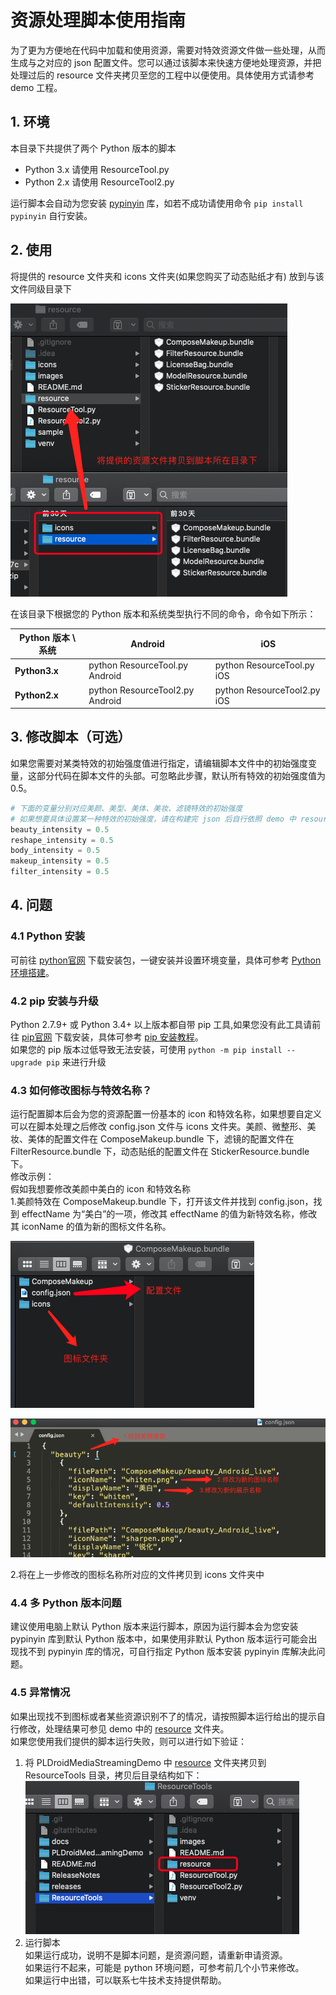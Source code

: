 # 资源处理脚本使用指南
为了更为方便地在代码中加载和使用资源，需要对特效资源文件做一些处理，从而生成与之对应的 json 配置文件。您可以通过该脚本来快速方便地处理资源，并把处理过后的 resource 文件夹拷贝至您的工程中以便使用。具体使用方式请参考 demo 工程。

## 1. 环境
本目录下共提供了两个 Python 版本的脚本
  
 - Python 3.x 请使用 ResourceTool.py
 - Python 2.x 请使用 ResourceTool2.py
 
运行脚本会自动为您安装 [pypinyin](https://github.com/mozillazg/python-pinyin) 库，如若不成功请使用命令 `pip install pypinyin` 自行安装。

## 2. 使用
将提供的 resource 文件夹和 icons 文件夹(如果您购买了动态贴纸才有) 放到与该文件同级目录下

![示意图](images/doc/file_example.png "示意图")

在该目录下根据您的 Python 版本和系统类型执行不同的命令，命令如下所示：  

| Python 版本 \ 系统     |  Android  |  iOS   |
| ------------------------------------ | --------   | -----------------  |
| **Python3.x** |  python ResourceTool.py Android | python ResourceTool.py iOS |
| **Python2.x** |  python ResourceTool2.py Android | python ResourceTool2.py iOS |

## 3. 修改脚本（可选）
如果您需要对某类特效的初始强度值进行指定，请编辑脚本文件中的初始强度变量，这部分代码在脚本文件的头部。可忽略此步骤，默认所有特效的初始强度值为 0.5。

```python
# 下面的变量分别对应美颜、美型、美体、美妆、滤镜特效的初始强度
# 如果想要具体设置某一种特效的初始强度，请在构建完 json 后自行依照 demo 中 resource 文件夹修改
beauty_intensity = 0.5
reshape_intensity = 0.5
body_intensity = 0.5
makeup_intensity = 0.5
filter_intensity = 0.5
```

## 4. 问题
### 4.1 Python 安装
可前往 [python官网](https://www.python.org/) 下载安装包，一键安装并设置环境变量，具体可参考 [Python 环境搭建](https://www.runoob.com/python/python-install.html)。
	
### 4.2 pip 安装与升级
Python 2.7.9+ 或 Python 3.4+ 以上版本都自带 pip 工具,如果您没有此工具请前往 [pip官网](https://pypi.org/project/pip) 下载安装，具体可参考 [pip 安装教程](https://www.runoob.com/w3cnote/python-pip-install-usage.html)。  
如果您的 pip 版本过低导致无法安装，可使用 `python -m pip install --upgrade pip` 来进行升级

### 4.3 如何修改图标与特效名称？
运行配置脚本后会为您的资源配置一份基本的 icon 和特效名称，如果想要自定义可以在脚本处理之后修改 config.json 文件与 icons 文件夹。美颜、微整形、美妆、美体的配置文件在 ComposeMakeup.bundle 下，滤镜的配置文件在 FilterResource.bundle 下，动态贴纸的配置文件在 StickerResource.bundle 下。  
修改示例：  
假如我想要修改美颜中美白的 icon 和特效名称  
1.美颜特效在 ComposeMakeup.bundle 下，打开该文件并找到 config.json，找到 effectName 为“美白”的一项，修改其 effectName 的值为新特效名称，修改其 iconName 的值为新的图标文件名称。

![配置文件地址](images/doc/compose_makeup.png)

![修改配置文件](images/doc/modify_config_json.png)

2.将在上一步修改的图标名称所对应的文件拷贝到 icons 文件夹中

### 4.4 多 Python 版本问题
建议使用电脑上默认 Python 版本来运行脚本，原因为运行脚本会为您安装 pypinyin 库到默认 Python 版本中，如果使用非默认 Python 版本运行可能会出现找不到 pypinyin 库的情况，可自行指定 Python 版本安装 pypinyin 库解决此问题。

### 4.5 异常情况
如果出现找不到图标或者某些资源识别不了的情况，请按照脚本运行给出的提示自行修改，处理结果可参见 demo 中的 [resource](../PLDroidMediaStreamingDemo/app/src/main/assets/resource) 文件夹。  
如果您使用我们提供的脚本运行失败，则可以进行如下验证：  
1. 将 PLDroidMediaStreamingDemo 中 [resource](../PLDroidMediaStreamingDemo/app/src/main/assets/resource) 文件夹拷贝到 ResourceTools 目录，拷贝后目录结构如下：  
![目录示意图](images/doc/resource_copy_file.png)  
2. 运行脚本  
如果运行成功，说明不是脚本问题，是资源问题，请重新申请资源。  
如果运行不起来，可能是 python 环境问题，可参考前几个小节来修改。  
如果运行中出错，可以联系七牛技术支持提供帮助。
